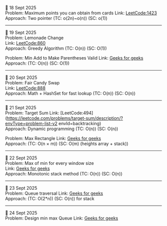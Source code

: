 📅 18 Sept 2025  
Problem: Maximum points you can obtain from cards 
Link: [LeetCode:1423](https://leetcode.com/problems/maximum-points-you-can-obtain-from-cards/)  
Approach: Two pointer 
          (TC: o(2n)~o(n))
          (SC: o(1))

----------

📅 19 Sept 2025  
Problem: Lemonade Change  
Link: [LeetCode:860](https://leetcode.com/problems/lemonade-change/)  
Approach: Greedy Algorithm 
          (TC: O(n))
          (SC: O(1))

Problem: Min Add to Make Parentheses Valid 
Link: [Geeks for geeks](https://www.geeksforgeeks.org/problems/min-add-to-make-parentheses-valid/1)  
Approach: (TC: O(n))
          (SC: O(1))

----------

📅 20 Sept 2025  
Problem: Fair Candy Swap  
Link: [LeetCode:888](https://leetcode.com/problems/fair-candy-swap/)  
Approach: Math + HashSet for fast lookup 
          (TC: O(n))
          (SC: O(n))

----------

📅 21 Sept 2025  
Problem: Target Sum
Link: [LeetCode:494](https://leetcode.com/problems/target-sum/description/?envType=problem-list-v2     envId=backtracking)  
Approach: Dynamic programming 
          (TC: O(n))
          (SC: O(n))

Problem: Max Rectangle 
Link: [Geeks for geeks](https://www.geeksforgeeks.org/problems/max-rectangle/1)  
Approach: (TC: O(n × m))
          (SC: O(m) (heights array + stack))

----------

📅 22 Sept 2025  
Problem: Max of min for every window size  
Link: [Geeks for geeks](https://www.geeksforgeeks.org/problems/maximum-of-minimum-for-every-window-size3453/1)  
Approach: Monotonic stack method
          (TC: O(n))
          (SC: O(n))

----------

📅 23 Sept 2025  
Problem: Queue traversal 
Link: [Geeks for geeks](https://www.geeksforgeeks.org/problems/queue-reversal/1)  
Approach: (TC: O(2*n))
          (SC: O(n)) for stack

----------

📅 24 Sept 2025  
Problem: Design min max Queue 
Link: [Geeks for geeks](https://www.geeksforgeeks.org/problems/design-minmax-queue/1)  



